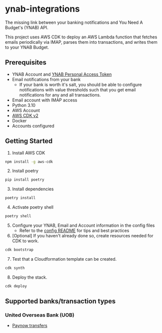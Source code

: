 
# ynab-integrations

The missing link between your banking notifications and You Need A Budget's (YNAB) API.

This project uses AWS CDK to deploy an AWS Lambda function that fetches emails periodically via IMAP, parses them into transactions, and writes them to your YNAB Budget.

## Prerequisites

- YNAB Account and [YNAB Personal Access Token](https://api.ynab.com/#personal-access-tokens)
- Email notifications from your bank
  - If your bank is worth it's salt, you should be able to configure notifications with value thresholds such that you get email notifications for any and all transactions.
- Email account with IMAP access
- Python 3.10
- AWS Account
- [AWS CDK v2](https://docs.aws.amazon.com/cdk/v2/guide/getting_started.html#getting_started_install)
- Docker
- Accounts configured

## Getting Started

1. Install AWS CDK
```bash
npm install -g aws-cdk
```
2. Install poetry
```bash
pip install poetry
```
3. Install dependencies
```bash
poetry install
```
4. Activate poetry shell
```bash
poetry shell
```
5. Configure your YNAB, Email and Account information in the config files
   - Refer to the [config README](./src/config/README.md) for tips and best practices
6. [Optional] If you haven't already done so, create resources needed for CDK to work.
```bash
cdk bootstrap
```
7. Test that a Cloudformation template can be created.
```bash
cdk synth
```
8. Deploy the stack.
```bash
cdk deploy
```

## Supported banks/transaction types

### United Overseas Bank (UOB)

- [Paynow transfers](./src/config/README.md#uob_paynow_email_accounts)
